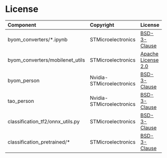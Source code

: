 # License

| Component                   | Copyright         | License              |
|:---------                   |:-------           |:----------           |
| byom_converters/*.ipynb     | STMicroelectronics         | [BSD-3-Clause](./classification_tf2/byom_converters/LICENSE.md) |
| byom_converters/mobilenet_utils  | STMicroelectronics         | [Apache License 2.0](./classification_tf2/byom_converters/mobilenetv2_utils/LICENSE.md) |
| byom_person  | Nvidia-STMicroelectronics |[BSD-3-Clause](./classification_tf2/byom_person/LICENSE.md) |
| tao_person  | Nvidia-STMicroelectronics |[BSD-3-Clause](./classification_tf2/tao_person/LICENSE.md) |
| classification_tf2/onnx_utils.py     | STMicroelectronics         | [BSD-3-Clause](./classification_tf2/byom_converters/LICENSE.md) |
| classification_pretrained/*    | STMicroelectronics         | [BSD-3-Clause](./classification_pretrained/LICENSE.md) |